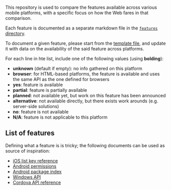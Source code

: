 This repository is used to compare the features available across various mobile platforms, with a specific focus on how the Web fares in that comparison.

Each feature is documented as a separate markdown file in the [`features` directory](features/).

To document a given feature, please start from the [template file](template.md), and update it with data on the availability of the said feature across platforms.

For each line in hte list, include one of the following values (using **bolding**):
* **unknown** (default if empty): no info gathered on this platform
* **browser**: for HTML-based platforms, the feature is available and uses the same API as the one defined for browsers
* **yes**: feature is available
* **partial**: feature is partially available
* **planned**: not available yet, but work on this feature has been announced
* **alternative**: not available directly, but there exists work arounds (e.g. server-side solutions)
* **no**: feature is not available
* **N/A**: feature is not applicable to this platform

## List of features
Defining what a feature is is tricky; the following documents can be used as source of inspiration:

* [iOS list key reference](https://developer.apple.com/library/ios/documentation/General/Reference/InfoPlistKeyReference/Articles/iPhoneOSKeys.html#//apple_ref/doc/uid/TP40009252-SW2)
* [Android permissions](http://developer.android.com/reference/android/Manifest.permission.html)
* [Android package index](http://developer.android.com/reference/packages.html)
* [Windows API](http://msdn.microsoft.com/en-us/library/windows/apps/br211377.aspx)
* [Cordova API reference](http://cordova.apache.org/docs/en/3.3.0/#API%20Reference)